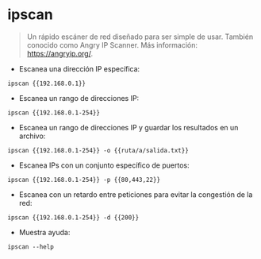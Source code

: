 # ipscan

> Un rápido escáner de red diseñado para ser simple de usar.
> También conocido como Angry IP Scanner.
> Más información: <https://angryip.org/>.

- Escanea una dirección IP específica:

`ipscan {{192.168.0.1}}`

- Escanea un rango de direcciones IP:

`ipscan {{192.168.0.1-254}}`

- Escanea un rango de direcciones IP y guardar los resultados en un archivo:

`ipscan {{192.168.0.1-254}} -o {{ruta/a/salida.txt}}`

- Escanea IPs con un conjunto específico de puertos:

`ipscan {{192.168.0.1-254}} -p {{80,443,22}}`

- Escanea con un retardo entre peticiones para evitar la congestión de la red:

`ipscan {{192.168.0.1-254}} -d {{200}}`

- Muestra ayuda:

`ipscan --help`
